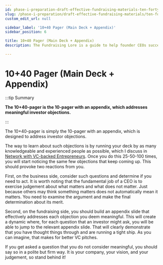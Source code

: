 ```yaml
---
id: phase-i-preparation-draft-effective-fundraising-materials-ten-forty-pager-main-deck-appendix
slug: /phase-i-preparation/draft-effective-fundraising-materials/ten-forty-pager-main-deck-appendix
custom_edit_url: null

sidebar_label: '10+40 Pager (Main Deck + Appendix)'
sidebar_position: 6

title: 10+40 Pager (Main Deck + Appendix)
description: The Fundraising Lore is a guide to help founder CEOs successfully raise early-stage VC financing from Silicon Valley investors.

---
```


# 10+40 Pager (Main Deck + Appendix)

:::tip Summary

**The 10+40-pager is the 10-pager with an appendix, which addresses meaningful investor objections.**

:::

The 10+40-pager is simply the 10-pager with an appendix, which is designed to address investor objections. 

The way to learn about such objections is by running your deck by as many knowledgeable and experienced people as possible, which I discuss in [Network with VC-backed Entrepreneurs](/phase-i-preparation/network-with-vc-backed-entrepreneurs). Once you do this 25-50-100 times, you will start noticing the same few objections that keep coming up. This should provoke two reactions from you. 

First, on the business side, consider such questions and determine if you need to act. It is worth noting that the fundamental job of a CEO is to exercise judgement about what matters and what does not matter. Just because others may think something matters does not automatically mean it matters. You need to examine the argument and make the final determination about its merit.

Second, on the fundraising side, you should build an appendix slide that effectively addresses each objection you deem meaningful. This will create a dynamic where, for each question that an investor might ask, you will be able to jump to the relevant appendix slide. That will clearly demonstrate that you have thought things through and are running a tight ship. As you can imagine, that makes for better VC pitches. 

If you get asked a question that you do not consider meaningful, you should say so in a polite but firm way. It is your company, your vision, and your judgement, so stand behind it!